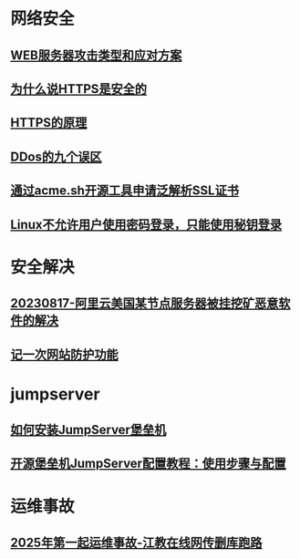 # 网络安全

## [WEB服务器攻击类型和应对方案](Web-safe.md)

## [为什么说HTTPS是安全的](why-ssl-safe.md)

## [HTTPS的原理](HTTPS的原理.md)

## [DDos的九个误区](DDos的九个误区.md)

## [通过acme.sh开源工具申请泛解析SSL证书](通过acme.sh开源工具申请泛解析SSL证书.md)

## [Linux不允许用户使用密码登录，只能使用秘钥登录](Linux不允许用户使用密码登录，只能使用秘钥登录.md)





# 安全解决

## [20230817-阿里云美国某节点服务器被挂挖矿恶意软件的解决](20230817-阿里云美国某节点服务器被挂挖矿恶意软件的解决.md)

## [记一次网站防护功能](记一次网站防护功能.md)



# jumpserver

## [如何安装JumpServer堡垒机](jumpserver01.md)

## [开源堡垒机JumpServer配置教程：使用步骤与配置](jumpserver02.md)



# 运维事故

## [2025年第一起运维事故-江教在线网传删库跑路](2025年第一起运维事故-江教在线网传删库跑路.md)

